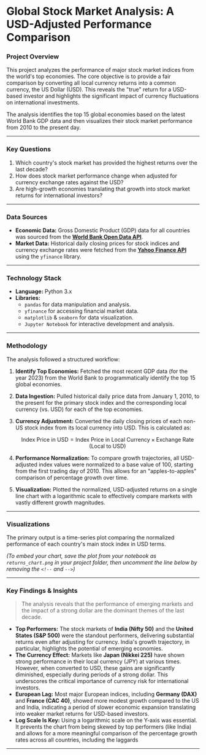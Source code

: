 # Global Stock Market Analysis: A USD-Adjusted Performance Comparison

### Project Overview

This project analyzes the performance of major stock market indices from the world's top economies. The core objective is to provide a fair comparison by converting all local currency returns into a common currency, the US Dollar (USD). This reveals the "true" return for a USD-based investor and highlights the significant impact of currency fluctuations on international investments.

The analysis identifies the top 15 global economies based on the latest World Bank GDP data and then visualizes their stock market performance from 2010 to the present day.

---

### Key Questions

1.  Which country's stock market has provided the highest returns over the last decade?
2.  How does stock market performance change when adjusted for currency exchange rates against the USD?
3.  Are high-growth economies translating that growth into stock market returns for international investors?

---

### Data Sources

* **Economic Data:** Gross Domestic Product (GDP) data for all countries was sourced from the [**World Bank Open Data API**](https://data.worldbank.org/indicator/NY.GDP.MKTP.CD).
* **Market Data:** Historical daily closing prices for stock indices and currency exchange rates were fetched from the [**Yahoo Finance API**](https://finance.yahoo.com/) using the `yfinance` library.

---

### Technology Stack

* **Language:** Python 3.x
* **Libraries:**
    * `pandas` for data manipulation and analysis.
    * `yfinance` for accessing financial market data.
    * `matplotlib` & `seaborn` for data visualization.
    * `Jupyter Notebook` for interactive development and analysis.

---

### Methodology

The analysis followed a structured workflow:

1.  **Identify Top Economies:** Fetched the most recent GDP data (for the year 2023) from the World Bank to programmatically identify the top 15 global economies.
2.  **Data Ingestion:** Pulled historical daily price data from January 1, 2010, to the present for the primary stock index and the corresponding local currency (vs. USD) for each of the top economies.
3.  **Currency Adjustment:** Converted the daily closing prices of each non-US stock index from its local currency into USD. This is calculated as:

    $$
    \text{Index Price in USD} = \text{Index Price in Local Currency} \times \text{Exchange Rate (Local to USD)}
    $$

4.  **Performance Normalization:** To compare growth trajectories, all USD-adjusted index values were normalized to a base value of 100, starting from the first trading day of 2010. This allows for an "apples-to-apples" comparison of percentage growth over time.
5.  **Visualization:** Plotted the normalized, USD-adjusted returns on a single line chart with a logarithmic scale to effectively compare markets with vastly different growth magnitudes.

---

### Visualizations

The primary output is a time-series plot comparing the normalized performance of each country's main stock index in USD terms.

*(To embed your chart, save the plot from your notebook as `returns_chart.png` in your project folder, then uncomment the line below by removing the `<!--` and `-->`)*

<!-- ![Global Stock Market Performance in USD](returns_chart.png) -->

---

### Key Findings & Insights

> The analysis reveals that the performance of emerging markets and the impact of a strong dollar are the dominant themes of the last decade.

* **Top Performers:** The stock markets of **India (Nifty 50)** and the **United States (S&P 500)** were the standout performers, delivering substantial returns even after adjusting for currency. India's growth trajectory, in particular, highlights the potential of emerging economies.
* **The Currency Effect:** Markets like **Japan (Nikkei 225)** have shown strong performance in their local currency (JPY) at various times. However, when converted to USD, these gains are significantly diminished, especially during periods of a strong dollar. This underscores the critical importance of currency risk for international investors.
* **European Lag:** Most major European indices, including **Germany (DAX)** and **France (CAC 40)**, showed more modest growth compared to the US and India, indicating a period of slower economic expansion translating into weaker market returns for USD-based investors. 
* **Log Scale Is Key:** Using a logarithmic scale on the Y-axis was essential. It prevents the chart from being skewed by top performers (like India) and allows for a more meaningful comparison of the percentage growth rates across all countries, including the laggards

---
